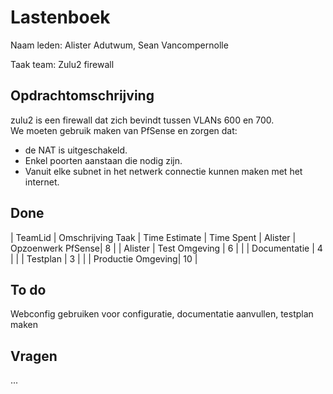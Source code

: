 # Lastenboek

Naam leden: Alister Adutwum, Sean Vancompernolle

Taak team: Zulu2 firewall

## Opdrachtomschrijving

zulu2 is een firewall dat zich bevindt tussen VLANs 600 en 700.  
We moeten gebruik maken van PfSense en zorgen dat:  
- de NAT is uitgeschakeld.
- Enkel poorten aanstaan die nodig zijn.
- Vanuit elke subnet in het netwerk connectie kunnen maken met het internet.

## Done
| TeamLid        | Omschrijving Taak | Time Estimate   | Time Spent
| Alister        | Opzoenwerk PfSense| 8               |
| Alister        | Test Omgeving     | 6               |
|                | Documentatie      | 4               |
|                | Testplan          | 3               |
|                | Productie Omgeving| 10              |

## To do
Webconfig gebruiken voor configuratie, documentatie aanvullen, testplan maken

## Vragen
...
